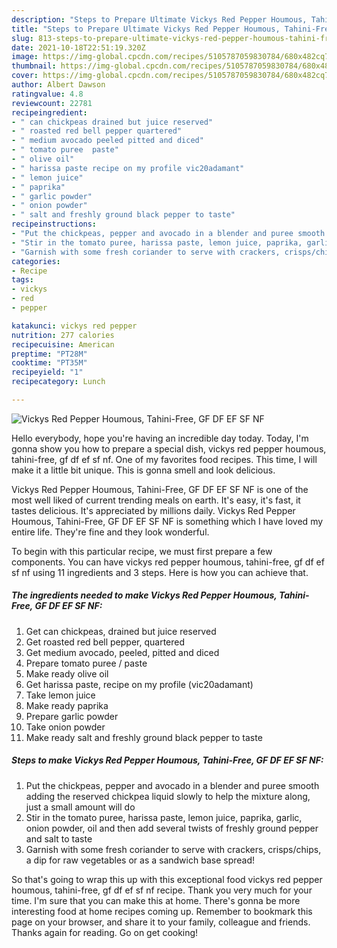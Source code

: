 ```yaml
---
description: "Steps to Prepare Ultimate Vickys Red Pepper Houmous, Tahini-Free, GF DF EF SF NF"
title: "Steps to Prepare Ultimate Vickys Red Pepper Houmous, Tahini-Free, GF DF EF SF NF"
slug: 813-steps-to-prepare-ultimate-vickys-red-pepper-houmous-tahini-free-gf-df-ef-sf-nf
date: 2021-10-18T22:51:19.320Z
image: https://img-global.cpcdn.com/recipes/5105787059830784/680x482cq70/vickys-red-pepper-houmous-tahini-free-gf-df-ef-sf-nf-recipe-main-photo.jpg
thumbnail: https://img-global.cpcdn.com/recipes/5105787059830784/680x482cq70/vickys-red-pepper-houmous-tahini-free-gf-df-ef-sf-nf-recipe-main-photo.jpg
cover: https://img-global.cpcdn.com/recipes/5105787059830784/680x482cq70/vickys-red-pepper-houmous-tahini-free-gf-df-ef-sf-nf-recipe-main-photo.jpg
author: Albert Dawson
ratingvalue: 4.8
reviewcount: 22781
recipeingredient:
- " can chickpeas drained but juice reserved"
- " roasted red bell pepper quartered"
- " medium avocado peeled pitted and diced"
- " tomato puree  paste"
- " olive oil"
- " harissa paste recipe on my profile vic20adamant"
- " lemon juice"
- " paprika"
- " garlic powder"
- " onion powder"
- " salt and freshly ground black pepper to taste"
recipeinstructions:
- "Put the chickpeas, pepper and avocado in a blender and puree smooth adding the reserved chickpea liquid slowly to help the mixture along, just a small amount will do"
- "Stir in the tomato puree, harissa paste, lemon juice, paprika, garlic, onion powder, oil and then add several twists of freshly ground pepper and salt to taste"
- "Garnish with some fresh coriander to serve with crackers, crisps/chips, a dip for raw vegetables or as a sandwich base spread!"
categories:
- Recipe
tags:
- vickys
- red
- pepper

katakunci: vickys red pepper 
nutrition: 277 calories
recipecuisine: American
preptime: "PT28M"
cooktime: "PT35M"
recipeyield: "1"
recipecategory: Lunch

---
```



![Vickys Red Pepper Houmous, Tahini-Free, GF DF EF SF NF](https://img-global.cpcdn.com/recipes/5105787059830784/680x482cq70/vickys-red-pepper-houmous-tahini-free-gf-df-ef-sf-nf-recipe-main-photo.jpg)

Hello everybody, hope you're having an incredible day today. Today, I'm gonna show you how to prepare a special dish, vickys red pepper houmous, tahini-free, gf df ef sf nf. One of my favorites food recipes. This time, I will make it a little bit unique. This is gonna smell and look delicious.



Vickys Red Pepper Houmous, Tahini-Free, GF DF EF SF NF is one of the most well liked of current trending meals on earth. It's easy, it's fast, it tastes delicious. It's appreciated by millions daily. Vickys Red Pepper Houmous, Tahini-Free, GF DF EF SF NF is something which I have loved my entire life. They're fine and they look wonderful.


To begin with this particular recipe, we must first prepare a few components. You can have vickys red pepper houmous, tahini-free, gf df ef sf nf using 11 ingredients and 3 steps. Here is how you can achieve that.

<!--inarticleads1-->

##### The ingredients needed to make Vickys Red Pepper Houmous, Tahini-Free, GF DF EF SF NF:

1. Get  can chickpeas, drained but juice reserved
1. Get  roasted red bell pepper, quartered
1. Get  medium avocado, peeled, pitted and diced
1. Prepare  tomato puree / paste
1. Make ready  olive oil
1. Get  harissa paste, recipe on my profile (vic20adamant)
1. Take  lemon juice
1. Make ready  paprika
1. Prepare  garlic powder
1. Take  onion powder
1. Make ready  salt and freshly ground black pepper to taste




<!--inarticleads2-->

##### Steps to make Vickys Red Pepper Houmous, Tahini-Free, GF DF EF SF NF:

1. Put the chickpeas, pepper and avocado in a blender and puree smooth adding the reserved chickpea liquid slowly to help the mixture along, just a small amount will do
1. Stir in the tomato puree, harissa paste, lemon juice, paprika, garlic, onion powder, oil and then add several twists of freshly ground pepper and salt to taste
1. Garnish with some fresh coriander to serve with crackers, crisps/chips, a dip for raw vegetables or as a sandwich base spread!




So that's going to wrap this up with this exceptional food vickys red pepper houmous, tahini-free, gf df ef sf nf recipe. Thank you very much for your time. I'm sure that you can make this at home. There's gonna be more interesting food at home recipes coming up. Remember to bookmark this page on your browser, and share it to your family, colleague and friends. Thanks again for reading. Go on get cooking!
